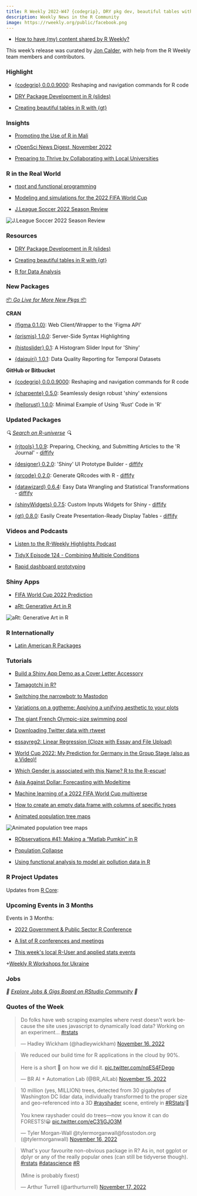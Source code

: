 ```yaml
---
title: R Weekly 2022-W47 {codegrip}, DRY pkg dev, beautiful tables with {gt}
description: Weekly News in the R Community
image: https://rweekly.org/public/facebook.png
---
```


+ [How to have (my) content shared by R Weekly?](https://github.com/rweekly/rweekly.org#how-to-have-my-content-shared-by-r-weekly)

This week’s release was curated by [Jon Calder](https://twitter.com/jonmcalder), with help from the R Weekly team members and contributors.

###  Highlight

+ [{codegrip} 0.0.0.9000](https://github.com/lionel-/codegrip): Reshaping and navigation commands for R code

+ [DRY Package Development in R (slides)](https://indrajeetpatil.github.io/dry-r-package-development/#/dry-package-development-in-r)

+ [Creating beautiful tables in R with {gt}](https://gt.albert-rapp.de/)

### Insights

+ [Promoting the Use of R in Mali](https://www.r-consortium.org/blog/2022/11/15/promoting-the-use-of-r-in-mali)

+ [rOpenSci News Digest, November 2022](https://ropensci.org/blog/2022/11/18/ropensci-news-digest-november-2022/)

+ [Preparing to Thrive by Collaborating with Local Universities](https://www.r-consortium.org/blog/2022/11/09/preparing-to-thrive-by-collaborating-with-local-universities)

### R in the Real World

+ [rtoot and functional programming](https://chainsawriot.com/postmannheim/2022/11/12/FP.html)

+ [Modeling and simulations for the 2022 FIFA World Cup](https://github.com/lbenz730/world_cup_2022)

+ [J.League Soccer 2022 Season Review](https://ryo-n7.github.io/2022-11-15-jleague-2022-endseason-review/)

![J.League Soccer 2022 Season Review](https://raw.githubusercontent.com/rweekly/image/master/2022/W47/SquadAge_JubiloIwata_2022.png)

###  Resources

+ [DRY Package Development in R (slides)](https://indrajeetpatil.github.io/dry-r-package-development/#/dry-package-development-in-r)

+ [Creating beautiful tables in R with {gt}](https://gt.albert-rapp.de/)

+ [R for Data Analysis](https://trevorfrench.github.io/R-for-Data-Analysis/)

###  New Packages

<p class="added-hostname"><a href="https://rweekly.org/live" target="_blank" class="externalLink">📦 <i>Go Live for More New Pkgs</i> 📦</a></p>

**CRAN**

+ [{figma 0.1.0}](https://pedro-faria.netlify.app/posts/2022-11-06-figma-pkgv0.1.0/en/): Web Client/Wrapper to the 'Figma API'

+ [{prismjs} 1.0.0](https://cran.r-project.org/package=prismjs): Server-Side Syntax Highlighting

+ [{histoslider} 0.1](https://cran.r-project.org/package=histoslider): A Histogram Slider Input for 'Shiny'

+ [{daiquiri} 1.0.1](https://cran.r-project.org/package=daiquiri): Data Quality Reporting for Temporal Datasets

**GitHub or Bitbucket**

+ [{codegrip} 0.0.0.9000](https://github.com/lionel-/codegrip): Reshaping and navigation commands for R code

+ [{charpente} 0.5.0](https://unleash-shiny.rinterface.com/workflow-charpente.html): Seamlessly design robust 'shiny' extensions

+ [{hellorust} 1.0.0](https://github.com/r-rust/hellorust): Minimal Example of Using 'Rust' Code in 'R'

### Updated Packages

<i>🔍 [Search on R-universe](https://r-universe.dev/search/) 🔍</i>

+ [{rjtools} 1.0.9](https://cran.r-project.org/package=rjtools): Preparing, Checking, and Submitting Articles to the 'R Journal' - [diffify](https://diffify.com/R/rjtools)

+ [{designer} 0.2.0](https://cran.r-project.org/package=designer): 'Shiny' UI Prototype Builder - [diffify](https://diffify.com/R/designer)

+ [{qrcode} 0.2.0](https://cran.r-project.org/package=qrcode): Generate QRcodes with R - [diffify](https://diffify.com/R/qrcode)

+ [{datawizard} 0.6.4](https://cran.r-project.org/package=datawizard): Easy Data Wrangling and Statistical Transformations - [diffify](https://diffify.com/R/datawizard)

+ [{shinyWidgets} 0.7.5](https://cran.r-project.org/package=shinyWidgets): Custom Inputs Widgets for Shiny - [diffify](https://diffify.com/R/shinyWidgets)

+ [{gt} 0.8.0](https://cran.r-project.org/package=gt): Easily Create Presentation-Ready Display Tables - [diffify](https://diffify.com/R/gt)

###  Videos and Podcasts

* [Listen to the R-Weekly Highlights Podcast](https://rweekly.fireside.fm/)

+ [TidyX Episode 124 - Combining Multiple Conditions](https://www.youtube.com/watch?v=3ooQee4HCro)

+ [Rapid dashboard prototyping](https://scottishsnow.wordpress.com/2022/11/18/rapid-dashboard-prototyping/)

### Shiny Apps

+ [FIFA World Cup 2022 Prediction](https://github.com/wittmaan/WorldCup2022)

+ [aRt: Generative Art in R](https://nrennie35.shinyapps.io/nrennie_aRt/)

![aRt: Generative Art in R](https://raw.githubusercontent.com/rweekly/image/master/2022/W47/generative-art.png)

### R Internationally

+ [Latin American R Packages](https://estacion-r.netlify.app/posts/2022/11/paquetes-de-r-latinoamericanos/)

###  Tutorials

+ [Build a Shiny App Demo as a Cover Letter Accessory](https://www.javierorracadeatcu.com/posts/2022-11-15-shiny-bslib-demo/2022-11-15-shiny-bslib-demo.html)

+ [Tamagotchi in R?](https://www.rostrum.blog/2022/11/13/tamrgo/)

+ [Switching the narrowbotr to Mastodon](https://lapsedgeographer.london/2022-11/mastodon-switch/)

+ [Variations on a ggtheme: Applying a unifying aesthetic to your plots](https://www.cararthompson.com/talks/nhsr2022-ggplot-themes/)

+ [The giant French Olympic-size swimming pool](http://r.iresmi.net/2022/11/09/the-giant-french-olympic-size-swimming-pool/)

+ [Downloading Twitter data with rtweet](https://www.jessesadler.com/post/rtweet/index.html)

+ [essayreg2: Linear Regression (Cloze with Essay and File Upload)](https://www.R-exams.org/templates/essayreg2/)

+ [World Cup 2022: My Prediction for Germany in the Group Stage (also as a Video)!](https://blog.ephorie.de/world-cup-2022-my-prediction-for-germany-in-the-group-stage-also-as-a-video)

+ [Which Gender is associated with this Name? R to the R-escue!](https://blog.ephorie.de/which-gender-is-associated-with-this-name-r-to-the-r-escue)

+ [Asia Against Dollar: Forecasting with Modeltime](https://datageeek.com/2022/11/15/dollar-against-asia/)

+ [Machine learning of a 2022 FIFA World Cup multiverse](https://www.zeileis.org/news/fifa2022/)

+ [How to create an empty data.frame with columns of specific types](https://r-critique.com/how-to-create-an-empty-data-frame-with-columns-of-specific-types)

+ [Animated population tree maps](https://guyabel.com/post/animated-population-treemaps/)

![Animated population tree maps](https://raw.githubusercontent.com/rweekly/image/master/2022/W47/population-tree-map.png)

+ [RObservations #41: Making a “Matlab Pumkin” in R](https://bensstats.wordpress.com/2022/11/13/robservations-41-making-a-matlab-pumkin-in-r/)

+ [Population Collapse](www.harsh17.in/population-collapse/)

+ [Using functional analysis to model air pollution data in R](https://nrennie.rbind.io/blog/2022-11-14-using-functional-analysis-to-model-air-pollution-data-in-r/)

<!--<div class="post-more-begin></div><div class="post-more-end"></div>-->

###  R Project Updates

Updates from [R Core](http://developer.r-project.org/blosxom.cgi/R-devel/NEWS):


###  Upcoming Events in 3 Months

Events in 3 Months:

+ [2022 Government & Public Sector R Conference](https://www.r-consortium.org/events/2022/11/14/2022-government-public-sector-r-conference)

+ [A list of R conferences and meetings](https://jumpingrivers.github.io/meetingsR/events.html)

+ [This week's local R-User and applied stats events](https://community.rstudio.com/c/irl)

+[Weekly R Workshops for Ukraine](https://sites.google.com/view/dariia-mykhailyshyna/main/r-workshops-for-ukraine)

### Jobs

<i>💼 [Explore Jobs & Gigs Board on RStudio Community](https://community.rstudio.com/c/jobs/) 💼</i>

###  Quotes of the Week

<blockquote class="twitter-tweet"><p lang="en" dir="ltr">Do folks have web scraping examples where rvest doesn&#39;t work because the site uses javascript to dynamically load data? Working on an experiment... <a href="https://twitter.com/hashtag/rstats?src=hash&amp;ref_src=twsrc%5Etfw">#rstats</a></p>&mdash; Hadley Wickham (@hadleywickham) <a href="https://twitter.com/hadleywickham/status/1592909443603529729?ref_src=twsrc%5Etfw">November 16, 2022</a></blockquote> <script async src="https://platform.twitter.com/widgets.js" charset="utf-8"></script> 

<blockquote class="twitter-tweet"><p lang="en" dir="ltr">We reduced our build time for R applications in the cloud by 90%. <br><br>Here is a short 🧵 on how we did it. <a href="https://t.co/nqES4FDegp">pic.twitter.com/nqES4FDegp</a></p>&mdash; BR AI + Automation Lab (@BR_AILab) <a href="https://twitter.com/BR_AILab/status/1592377018255282176?ref_src=twsrc%5Etfw">November 15, 2022</a></blockquote> <script async src="https://platform.twitter.com/widgets.js" charset="utf-8"></script>

<blockquote class="twitter-tweet"><p lang="en" dir="ltr">10 million (yes, MILLION) trees, detected from 30 gigabytes of Washington DC lidar data, individually transformed to the proper size and geo-referenced into a 3D <a href="https://twitter.com/hashtag/rayshader?src=hash&amp;ref_src=twsrc%5Etfw">#rayshader</a> scene, entirely in <a href="https://twitter.com/hashtag/RStats?src=hash&amp;ref_src=twsrc%5Etfw">#RStats</a>!🤯<br><br>You knew rayshader could do trees—now you know it can do FORESTS!😀 <a href="https://t.co/eC31jGJO3M">pic.twitter.com/eC31jGJO3M</a></p>&mdash; Tyler Morgan-Wall @tylermorganwall@fosstodon.org (@tylermorganwall) <a href="https://twitter.com/tylermorganwall/status/1592885179282231296?ref_src=twsrc%5Etfw">November 16, 2022</a></blockquote> <script async src="https://platform.twitter.com/widgets.js" charset="utf-8"></script>

<blockquote class="twitter-tweet"><p lang="en" dir="ltr">What&#39;s your favourite non-obvious package in R? As in, not ggplot or dplyr or any of the really popular ones (can still be tidyverse though). <a href="https://twitter.com/hashtag/rstats?src=hash&amp;ref_src=twsrc%5Etfw">#rstats</a> <a href="https://twitter.com/hashtag/datascience?src=hash&amp;ref_src=twsrc%5Etfw">#datascience</a> <a href="https://twitter.com/hashtag/R?src=hash&amp;ref_src=twsrc%5Etfw">#R</a><br><br>(Mine is probably fixest)</p>&mdash; Arthur Turrell (@arthurturrell) <a href="https://twitter.com/arthurturrell/status/1593316848820518912?ref_src=twsrc%5Etfw">November 17, 2022</a></blockquote> <script async src="https://platform.twitter.com/widgets.js" charset="utf-8"></script>
